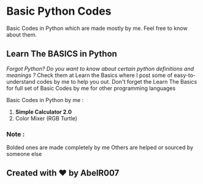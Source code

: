 # Basic Python Codes

Basic Codes in Python which are made mostly by me. Feel free to know about them.

## Learn The BASICS in Python
*Forgot Python? Do you want to know about certain python definitions and meanings ?*
Check them at Learn the Basics where I post some of easy-to-understand codes by me to help you out.
Don't forget the Learn The Basics for full set of Basic Codes by me for other programming languages

Basic Codes in Python by me :

1. **Simple Calculator 2.0**
2. Color Mixer (RGB Turtle)

### Note :
Bolded ones are made completely by me
Others are helped or sourced by someone else

## Created with ❤️ by AbelR007
